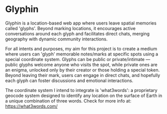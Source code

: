 # Glyphin

Glyphin is a location-based web app where users leave spatial memories called 'glyphs'. Beyond marking locations, it encourages active conversations around each glyph and facilitates direct chats, merging geography with dynamic community interactions.

For all intents and purposes, my aim for this project is to create a medium where users can 'glyph' memorable notes/marks at specific spots using a special coordinate system. Glyphs can be public or private/intimate — public glyphs welcome anyone who visits the spot, while private ones are an enigma, unlocked only by their creator or those holding a special token. Beyond leaving their mark, users can engage in direct chats, and hopefully each glyph can foster discussions and emotional interactions.


The coordinate system I intend to integrate is 'what3words': a proprietary geocode system designed to identify any location on the surface of Earth in a unique combination of three words. Check for more info at: https://what3words.com/
